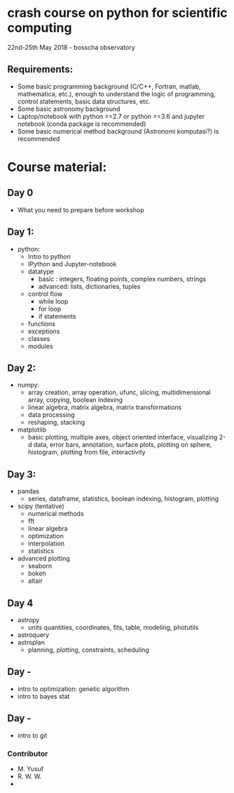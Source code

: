 # crash course on python for scientific computing

22nd-25th May 2018 - bosscha observatory


## Requirements:
* Some basic programming background (C/C++, Fortran, matlab, mathematica, etc.), enough to understand the logic of programming, control statements, basic data structures, etc.
* Some basic astronomy background
* Laptop/notebook with python >=2.7 or python >=3.6 and jupyter notebook (conda package is recommended)
* Some basic numerical method background (Astronomi komputasi?) is recommended

# Course material:

## Day 0
* What you need to prepare before workshop

## Day 1:
* python:
  * Intro to python
  * IPython and Jupyter-notebook
  * datatype
     * basic : integers, floating points, complex numbers, strings
     * advanced: lists, dictionaries, tuples
  * control flow
     * while loop
     * for loop
     * if statements
  * functions
  * exceptions
  * classes
  * modules

## Day 2:
* numpy:
  * array creation, array operation, ufunc, slicing, multidimensional array, copying, boolean indexing
  * linear algebra, matrix algebra, matrix transformations
  * data processing
  * reshaping, stacking
* matplotlib
  * basic plotting, multiple axes, object oriented interface, visualizing 2-d data, error bars, annotation, surface plots, plotting on sphere, histogram, plotting from file, interactivity

## Day 3:
* pandas
  * series, dataframe, statistics, boolean indexing, histogram, plotting
* scipy (tentative)
  * numerical methods
  * fft
  * linear algebra
  * optimization
  * interpolation
  * statistics
* advanced plotting
  * seaborn
  * bokeh
  * altair


## Day 4
* astropy
  * units quantities, coordinates, fits, table, modeling, photutils
* astroquery
* astroplan
  * planning, plotting, constraints, scheduling


## Day -
* intro to optimization: genetic algorithm
* intro to bayes stat

## Day -
* intro to git


### Contributor
* M. Yusuf 
* R. W. W.
*





